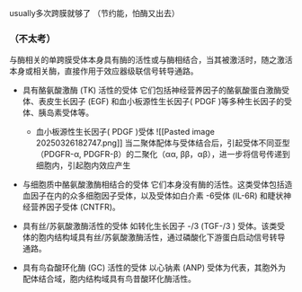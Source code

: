 
usually多次跨膜就够了 （节约能，怕酶又出去）


### （不太考）

与酶相关的单跨膜受体本身具有酶的活性或与酶相结合，当其被激活时，随之激活本身或相关酶，直接作用于效应器级联信号转导通路。


- 具有酪氨酸激酶 (TK) 活性的受体
	它们包括神经营养因子的酪氨酸蛋白激酶受体、表皮生长因子 (EGF) 和血小板源性生长因子( PDGF )等多种生长因子的受体、胰岛素受体等。

	- 血小板源性生长因子( PDGF )受体
						![[Pasted image 20250326182747.png]]
					当二聚体配体与受体结合后，引起受体不同亚型（PDGFR-α, PDGFR-β）的二聚化（αα, ββ，αβ），进一步将信号传递到细胞内，引起胞内效应产生
	
- 与细胞质中酪氨酸激酶相结合的受体
	它们本身没有酶的活性。这类受体包括造血因子在内的众多细胞因子受体，以及受体如白介素 -6受体 (IL-6R) 和睫状神经营养因子受体 (CNTFR)。

- 具有丝/苏氨酸激酶活性的受体
	如转化生长因子 -/3 (TGF-/3 ) 受体。该类受体的胞内结构域具有丝/苏氨酸激酶活性，通过磷酸化下游蛋白启动信号转导通路。

- 具有鸟旮酸环化酶 (GC) 活性的受体
	以心钠素 (ANP) 受体为代表，其胞外为配体结合域，胞内结构域具有鸟昔酸环化酶活性。